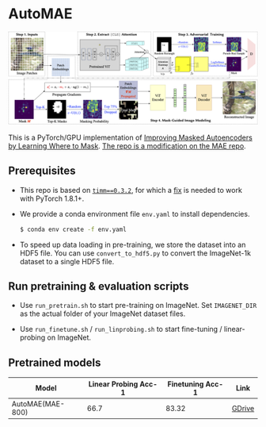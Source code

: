 # AutoMAE

<p align="center">
  <img src="./architecture.png" width="600">
</p>

This is a PyTorch/GPU implementation of [Improving Masked Autoencoders by Learning Where to Mask](https://arxiv.org/pdf/2303.06583.pdf). [The repo is a modification on the MAE repo](https://github.com/facebookresearch/mae).

## Prerequisites

* This repo is based on [`timm==0.3.2`](https://github.com/rwightman/pytorch-image-models), for which a [fix](https://github.com/rwightman/pytorch-image-models/issues/420#issuecomment-776459842) is needed to work with PyTorch 1.8.1+.

* We provide a conda environment file `env.yaml` to install dependencies.

    ```bash
    $ conda env create -f env.yaml
    ```

* To speed up data loading in pre-training, we store the dataset into an HDF5 file. You can use `convert_to_hdf5.py` to convert the ImageNet-1k dataset to a single HDF5 file.

## Run pretraining & evaluation scripts

- Use `run_pretrain.sh` to start pre-training on ImageNet. Set `IMAGENET_DIR` as the actual folder of your ImageNet dataset files.

- Use `run_finetune.sh` / `run_linprobing.sh` to start fine-tuning / linear-probing on ImageNet.

## Pretrained models


| Model   | Linear Probing Acc-1 | Finetuning Acc-1 | Link                                                                                           |
|---------|----------------|------------|------------------------------------------------------------------------------------------------|
| AutoMAE(MAE-800) | 66.7           | 83.32      | [GDrive](https://drive.google.com/drive/folders/1S87L2yjIqbES9mNKbKPUg8F23BM5tHO9?usp=sharing) |
